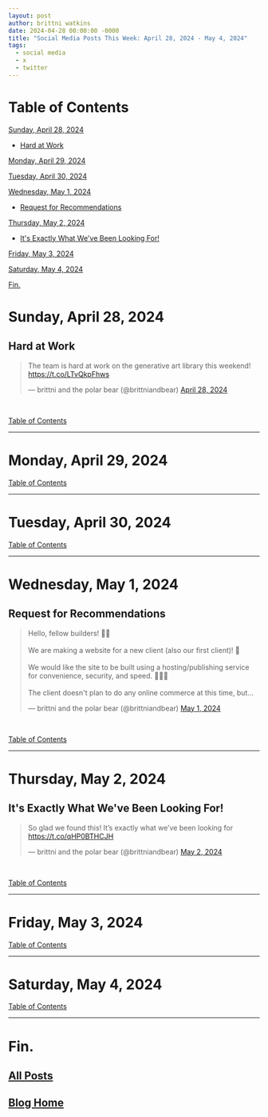 ```yaml
---
layout: post
author: brittni watkins
date: 2024-04-28 00:00:00 -0000
title: "Social Media Posts This Week: April 28, 2024 - May 4, 2024"
tags:
  - social media
  - x
  - twitter
---
```


<!--suppress JSUnresolvedLibraryURL -->

# Table of Contents

[Sunday, April 28, 2024](#sunday-april-28-2024)
  - [Hard at Work](#hard-at-work)

[Monday, April 29, 2024](#monday-april-29-2024)

[Tuesday, April 30, 2024](#tuesday-april-30-2024)

[Wednesday, May 1, 2024](#wednesday-may-1-2024)
  - [Request for Recommendations](#request-for-recommendations)

[Thursday, May 2, 2024](#thursday-may-2-2024)
  - [It's Exactly What We've Been Looking For!](#its-exactly-what-weve-been-looking-for)

[Friday, May 3, 2024](#friday-may-3-2024)

[Saturday, May 4, 2024](#saturday-may-4-2024)

[Fin.](#fin)

# Sunday, April 28, 2024

## Hard at Work

<blockquote class="twitter-tweet"><p lang="en" dir="ltr">The team is hard at work on the generative art library this weekend! <a href="https://t.co/LTvQkpFhws">https://t.co/LTvQkpFhws</a></p>&mdash; brittni and the polar bear (@brittniandbear) <a href="https://twitter.com/brittniandbear/status/1784611836354085089?ref_src=twsrc%5Etfw">April 28, 2024</a></blockquote> <script async src="https://platform.twitter.com/widgets.js" charset="utf-8"></script>

<br/>

[Table of Contents](#table-of-contents)

----

# Monday, April 29, 2024

[Table of Contents](#table-of-contents)

----

# Tuesday, April 30, 2024

[Table of Contents](#table-of-contents)

----

# Wednesday, May 1, 2024

## Request for Recommendations

<blockquote class="twitter-tweet"><p lang="en" dir="ltr">Hello, fellow builders! 👋🏽<br><br>We are making a website for a new client (also our first client)! 🎉<br><br>We would like the site to be built using a hosting/publishing service for convenience, security, and speed. 👩🏽‍💻<br><br>The client doesn&#39;t plan to do any online commerce at this time, but…</p>&mdash; brittni and the polar bear (@brittniandbear) <a href="https://twitter.com/brittniandbear/status/1785756470463599027?ref_src=twsrc%5Etfw">May 1, 2024</a></blockquote> <script async src="https://platform.twitter.com/widgets.js" charset="utf-8"></script>

<br/>

[Table of Contents](#table-of-contents)

----

# Thursday, May 2, 2024

## It's Exactly What We've Been Looking For!

<blockquote class="twitter-tweet"><p lang="en" dir="ltr">So glad we found this! It’s exactly what we’ve been looking for <a href="https://t.co/qHP0BTHCJH">https://t.co/qHP0BTHCJH</a></p>&mdash; brittni and the polar bear (@brittniandbear) <a href="https://twitter.com/brittniandbear/status/1786027548238876672?ref_src=twsrc%5Etfw">May 2, 2024</a></blockquote> <script async src="https://platform.twitter.com/widgets.js" charset="utf-8"></script>

<br/>

[Table of Contents](#table-of-contents)

----

# Friday, May 3, 2024

[Table of Contents](#table-of-contents)

----

# Saturday, May 4, 2024

[Table of Contents](#table-of-contents)

----

# Fin.

## [All Posts](/blog/all-posts.html)

## [Blog Home](/blog/index.html)
